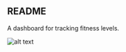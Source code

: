 ## README

A dashboard for tracking fitness levels.


![alt text](https://github.com/[Andres-AM]/[health-dashboard]/Others/Dashboard.png?raw=true)

